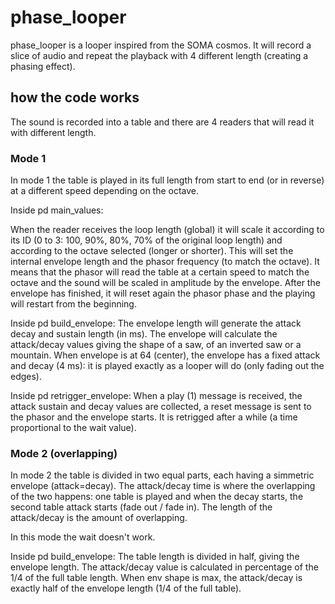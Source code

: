 # phase_looper
phase_looper is a looper inspired from the SOMA cosmos. It will record a slice of audio and repeat the playback with 4 different length (creating a phasing effect).

## how the code works
The sound is recorded into a table and there are 4 readers that will read it with different length.

### Mode 1
In mode 1 the table is played in its full length from start to end (or in reverse) at a different speed depending on the octave.

Inside pd main_values:

When the reader receives the loop length (global) it will scale it according to its ID (0 to 3: 100, 90%, 80%, 70% of the original loop length) and according to the octave selected (longer or shorter). This will set the internal envelope length and the phasor frequency (to match the octave). It means that the phasor will read the table at a certain speed to match the octave and the sound will be scaled in amplitude by the envelope. After the envelope has finished, it will reset again the phasor phase and the playing will restart from the beginning.

Inside pd build_envelope:
The envelope length will generate the attack decay and sustain length (in ms). The envelope will calculate the attack/decay values giving the shape of a saw, of an inverted saw or a mountain. When envelope is at 64 (center), the envelope has a fixed attack and decay (4 ms): it is played exactly as a looper will do (only fading out the edges).

Inside pd retrigger_envelope:
When a play (1) message is received, the attack sustain and decay values are collected, a reset message is sent to the phasor and the envelope starts. It is retrigged after a while (a time proportional to the wait value).

### Mode 2 (overlapping)

In mode 2 the table is divided in two equal parts, each having a simmetric envelope (attack=decay). The attack/decay time is where the overlapping of the two happens: one table is played and when the decay starts, the second table attack starts (fade out / fade in). The length of the attack/decay is the amount of overlapping.

In this mode the wait doesn't work.

Inside pd build_envelope:
The table length is divided in half, giving the envelope length. The attack/decay value is calculated in percentage of the 1/4 of the full table length. When env shape is max, the attack/decay is exactly half of the envelope length (1/4 of the full table).



